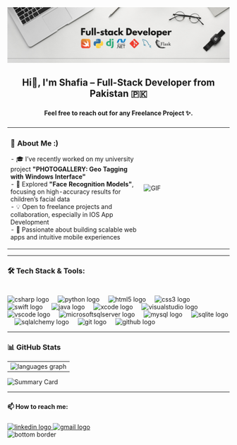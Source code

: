 <img src="https://github.com/shafiamanzoor762/shafiamanzoor762/blob/main/banner.png" alt="banner">

<h2 align="center">Hi👋, I'm Shafia – Full-Stack Developer from Pakistan 🇵🇰</h2>

###

<h4 align="center">Feel free to reach out for any Freelance Project ✨.</h4>

###

<table>
  <tr>
    <td valign="top" width="60%">
      <h3>💼 About Me :)</h3>
      <p align="left">
        - 🎓 I’ve recently worked on my university project <strong>"PHOTOGALLERY: Geo Tagging with Windows Interface"</strong><br>
        - 🔭 Explored <strong>"Face Recognition Models"</strong>, focusing on high-accuracy results for children’s facial data<br>
        - 💡 Open to freelance projects and collaboration, especially in IOS App Development<br>
        - 🚀 Passionate about building scalable web apps and intuitive mobile experiences
      </p>
    </td>
    <td width="40%">
      <img src="https://github.com/shafiamanzoor762/shafiamanzoor762/blob/main/about.gif" alt="GIF">
    </td>
  </tr>
</table>

---

###

### 🛠️ Tech Stack & Tools:

###

<br clear="both">

<div align="left">
  <img src="https://cdn.jsdelivr.net/gh/devicons/devicon/icons/csharp/csharp-original.svg" height="50" alt="csharp logo"  />
  <img width="12" />
  <img src="https://cdn.jsdelivr.net/gh/devicons/devicon/icons/python/python-original.svg" height="50" alt="python logo"  />
  <img width="12" />
  <img src="https://cdn.jsdelivr.net/gh/devicons/devicon/icons/html5/html5-original.svg" height="50" alt="html5 logo"  />
  <img width="12" />
  <img src="https://cdn.jsdelivr.net/gh/devicons/devicon/icons/css3/css3-original.svg" height="50" alt="css3 logo"  />
  <img width="12" />
  <img src="https://cdn.jsdelivr.net/gh/devicons/devicon/icons/swift/swift-original.svg" height="50" alt="swift logo"  />
  <img width="12" />
  <img src="https://cdn.jsdelivr.net/gh/devicons/devicon/icons/java/java-original.svg" height="50" alt="java logo"  />
  <img width="12" />
  <img src="https://cdn.jsdelivr.net/gh/devicons/devicon/icons/xcode/xcode-original.svg" height="50" alt="xcode logo"  />
  <img width="12" />
  <img src="https://cdn.jsdelivr.net/gh/devicons/devicon/icons/visualstudio/visualstudio-plain.svg" height="50" alt="visualstudio logo"  />
  <img width="12" />
  <img src="https://cdn.jsdelivr.net/gh/devicons/devicon/icons/vscode/vscode-original.svg" height="50" alt="vscode logo"  />
  <img width="12" />
  <img src="https://cdn.jsdelivr.net/gh/devicons/devicon/icons/microsoftsqlserver/microsoftsqlserver-plain.svg" height="50" alt="microsoftsqlserver logo"  />
  <img width="12" />
  <img src="https://cdn.jsdelivr.net/gh/devicons/devicon/icons/mysql/mysql-original.svg" height="50" alt="mysql logo"  />
  <img width="12" />
  <img src="https://cdn.jsdelivr.net/gh/devicons/devicon/icons/sqlite/sqlite-original.svg" height="50" alt="sqlite logo"  />
  <img width="12" />
  <img src="https://cdn.jsdelivr.net/gh/devicons/devicon/icons/sqlalchemy/sqlalchemy-original.svg" height="50" alt="sqlalchemy logo"  />
  <img width="12" />
  <img src="https://cdn.jsdelivr.net/gh/devicons/devicon/icons/git/git-original.svg" height="50" alt="git logo"  />
  <img width="12" />
  <img src="https://cdn.jsdelivr.net/gh/devicons/devicon/icons/github/github-original.svg" height="50" alt="github logo"  />
</div>

---

### 📊 GitHub Stats

<table>
  <tr>
    <td valign="top" width="100%">
      <img src="https://github-readme-stats.vercel.app/api/top-langs?username=shafiamanzoor762&locale=en&hide_title=false&layout=compact&card_width=320&langs_count=5&theme=aura&hide_border=false&order=2" alt="languages graph" height="200"/>
    </td>
<!--     <td valign="top" width="50%">
      <img src="https://github-readme-streak-stats.herokuapp.com/?user=shafiamanzoor762&theme=dark" alt="GitHub streak stats" height="150"/>
    </td> -->
  </tr>
</table>



<img src="http://github-profile-summary-cards.vercel.app/api/cards/profile-details?username=shafiamanzoor762&theme=aura" alt="Summary Card" />

---

###

<h4 align="left">📫 How to reach me:</h4>

###

<div align="left">
  <a href="https://www.linkedin.com/in/shafia-manzoor-0b9596272/" target="_blank">
    <img src="https://img.shields.io/static/v1?message=LinkedIn&logo=linkedin&label=&color=0077B5&logoColor=white&labelColor=&style=flat" height="40" alt="linkedin logo"  />
  </a>
  <a href="https://mail.google.com/mail/?view=cm&fs=1&to=shafiamanzoor762@gmail.com" target="_blank">
    <img src="https://img.shields.io/static/v1?message=Gmail&logo=gmail&label=&color=D14836&logoColor=white&labelColor=&style=flat" height="40" alt="gmail logo"  />
  </a>
</div>

<img src="https://github.com/shafiamanzoor762/shafiamanzoor762/blob/main/bottom-border.gif" alt="bottom border">
